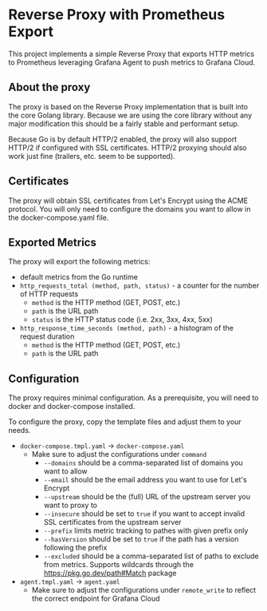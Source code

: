 # Reverse Proxy with Prometheus Export

This project implements a simple Reverse Proxy that exports HTTP metrics to Prometheus
leveraging Grafana Agent to push metrics to Grafana Cloud.

## About the proxy

The proxy is based on the Reverse Proxy implementation that is built into the core Golang library.
Because we are using the core library without any major modification this should be a fairly stable
and performant setup.

Because Go is by default HTTP/2 enabled, the proxy will also support HTTP/2 if configured with
SSL certificates. HTTP/2 proxying should also work just fine (trailers, etc. seem to be supported).

## Certificates

The proxy will obtain SSL certificates from Let's Encrypt using the ACME protocol. You will only need to configure
the domains you want to allow in the docker-compose.yaml file.

## Exported Metrics

The proxy will export the following metrics:

- default metrics from the Go runtime
- `http_requests_total (method, path, status)` - a counter for the number of HTTP requests
    - `method` is the HTTP method (GET, POST, etc.)
    - `path` is the URL path
    - `status` is the HTTP status code (i.e. 2xx, 3xx, 4xx, 5xx)
- `http_response_time_seconds (method, path)` - a histogram of the request duration
    - `method` is the HTTP method (GET, POST, etc.)
    - `path` is the URL path

## Configuration

The proxy requires minimal configuration. As a prerequisite, you will need to docker and docker-compose installed.

To configure the proxy, copy the template files and adjust them to your needs.

- `docker-compose.tmpl.yaml` -> `docker-compose.yaml`
    - Make sure to adjust the configurations under `command`
        - `--domains` should be a comma-separated list of domains you want to allow
        - `--email` should be the email address you want to use for Let's Encrypt
        - `--upstream` should be the (full) URL of the upstream server you want to proxy to
        - `--insecure` should be set to `true` if you want to accept invalid SSL certificates from the upstream server
        - `--prefix` limits metric tracking to pathes with given prefix only
        - `--hasVersion` should be set to `true` if the path has a version following the prefix
        - `--excluded` should be a comma-separated list of paths to exclude from metrics. Supports wildcards through
          the https://pkg.go.dev/path#Match package
- `agent.tmpl.yaml` -> `agent.yaml`
    - Make sure to adjust the configurations under `remote_write` to reflect the correct endpoint for Grafana Cloud
